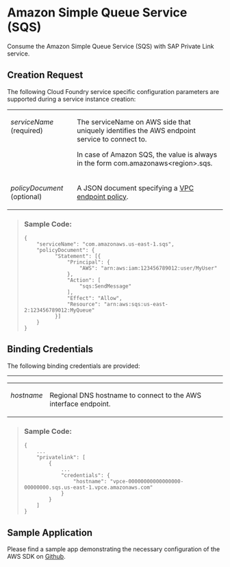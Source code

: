 <!-- loiocfad39f9b9d544c09b90b273b27a9a8e -->

# Amazon Simple Queue Service \(SQS\)

Consume the Amazon Simple Queue Service \(SQS\) with SAP Private Link service.



<a name="loiocfad39f9b9d544c09b90b273b27a9a8e__section_phf_vkt_45b"/>

## Creation Request

The following Cloud Foundry service specific configuration parameters are supported during a service instance creation:


<table>
<tr>
<td valign="top">

*serviceName* \(required\)

</td>
<td valign="top">

The serviceName on AWS side that uniquely identifies the AWS endpoint service to connect to.

In case of Amazon SQS, the value is always in the form com.amazonaws<region\>.sqs.

</td>
</tr>
<tr>
<td valign="top">

*policyDocument* \(optional\)

</td>
<td valign="top">

A JSON document specifying a [VPC endpoint policy](https://docs.aws.amazon.com/vpc/latest/privatelink/vpc-endpoints-access.html).

</td>
</tr>
</table>

> ### Sample Code:  
> ```
> {
>     "serviceName": "com.amazonaws.us-east-1.sqs",
>     "policyDocument": {
>           "Statement": [{
>               "Principal": {
>                   "AWS": "arn:aws:iam:123456789012:user/MyUser"
>               },
>               "Action": [
>                   "sqs:SendMessage"
>               ],
>               "Effect": "Allow",
>               "Resource": "arn:aws:sqs:us-east-2:123456789012:MyQueue"
>           }]
>     }
> }
> ```



<a name="loiocfad39f9b9d544c09b90b273b27a9a8e__section_gy5_jlt_45b"/>

## Binding Credentials

The following binding credentials are provided:

****


<table>
<tr>
<td valign="top">

*hostname*

</td>
<td valign="top">

Regional DNS hostname to connect to the AWS interface endpoint.

</td>
</tr>
</table>

> ### Sample Code:  
> ```
> {
>     ...
>     "privatelink": [
>         {
>             ...
>             "credentials": {
>                 "hostname": "vpce-00000000000000000-00000000.sqs.us-east-1.vpce.amazonaws.com"
>             }
>         }
>     ]
> }
> ```



<a name="loiocfad39f9b9d544c09b90b273b27a9a8e__section_egt_vxq_nvb"/>

## Sample Application

Please find a sample app demonstrating the necessary configuration of the AWS SDK on [Github](https://github.com/SAP-samples/private-link-aws-services/tree/main/sqs).

